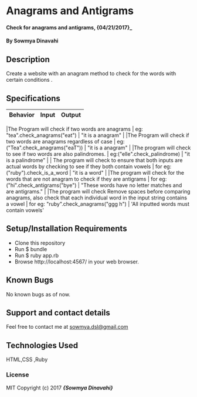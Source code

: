 # Anagrams and Antigrams

#### Check for anagrams and antigrams, {04/21/2017}_

#### By Sowmya Dinavahi

## Description

Create a website with an anagram method to check for the words with certain conditions .

## Specifications

| Behavior | Input | Output |
|----------|-------|--------|

|The Program will check if two words are anagrams | eg: "tea".check_anagrams("eat")    |   "it is a anagram"    |
|The Program will check if two words are anagrams regardless of case | eg: ("Tea".check_anagrams("eaT"))    |   "it is a anagram"    |
|The program will check to see if two words are also palindromes.  | eg:("elle".check_palindrome) |    "it is a palindrome"    |
| The program will check to ensure that both inputs are actual words by checking to see if they both contain vowels        |  for eg: ("ruby").check_is_a_word    |  "it is a word"      |
|The program will check for the words that are not anagram to check if they are antigrams | for eg: ("hi".check_antigrams("bye") |   "These words have no letter matches and are antigrams." |
|The program will check Remove spaces before comparing anagrams, also check that each individual word in the input string contains a vowel | for eg: "ruby".check_anagrams("ggg h") | 'All inputted words must contain vowels'


## Setup/Installation Requirements

* Clone this repository
* Run $ bundle
* Run $ ruby app.rb
* Browse http://localhost:4567/ in your web browser.


## Known Bugs

No known bugs as of now.

## Support and contact details

Feel free to contact me at sowmya.dsl@gmail.com

## Technologies Used

HTML,CSS ,Ruby

### License

MIT
Copyright (c) 2017 **_{Sowmya Dinavahi}_**

